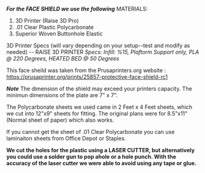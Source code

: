 ***For the FACE SHIELD we use the following***
MATERIALS:
1.  3D Printer (Raise 3D Pro)
2.  .01 Clear Plastic Polycarbonate
3.  Superior Woven Buttonhole Elastic

3D Printer Specs (will vary depending on your setup--test and modify as needed) -- RAISE 3D PRINTER
*Specs:  Infill:  %15, Plaftorm Support only, PLA @ 220 Degrees, HEATED BED @ 50 Degrees*

This face sheild was taken from the Prusaprinters.org website :
https://prusaprinter.org/prints/25857-protective-face-shield-rc1  

***Note***
The dimension of the shield may exceed your printers capacity.  The minimun dimensions of the plate are 7" x 7".

The Polycarbonate sheets we used came in 2 Feet x 4 Feet sheets, which we cut into 12"x9" sheets for fitting.  The original plans were for 8.5"x11" (Normal sheet of paper) which also works.  

If you cannot get the sheet of .01 Clear Polycarbonate you can use laminaiton sheets from Office Depot or Staples. 

**We cut the holes for the plastic using a LASER CUTTER, but alternatively you could use a solder gun to pop ahole or a hole punch.  With the accuracy of the laser cutter we were able to avoid using any tape or glue.**
